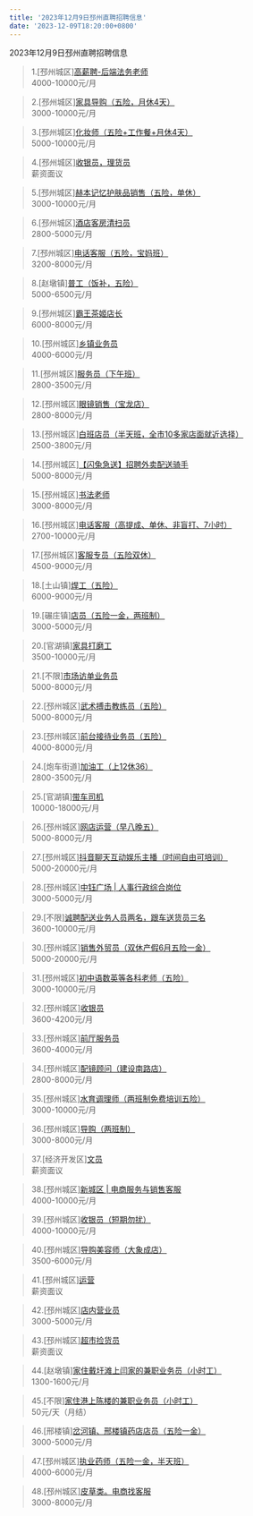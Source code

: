 ```yaml
---
title: '2023年12月9日邳州直聘招聘信息'
date: '2023-12-09T18:20:00+0800'
---
```

2023年12月9日邳州直聘招聘信息
<!--more-->
>1.[邳州城区][高薪聘-后端法务老师](https://www.pizhouzhipin.com/job/32288)<br>
>4000-10000元/月

>2.[邳州城区][家具导购（五险，月休4天）](https://www.pizhouzhipin.com/job/25448)<br>
>3000-10000元/月

>3.[邳州城区][化妆师（五险+工作餐+月休4天）](https://www.pizhouzhipin.com/job/17795)<br>
>5000-10000元/月

>4.[邳州城区][收银员，理货员](https://www.pizhouzhipin.com/job/32488)<br>
>薪资面议

>5.[邳州城区][赫本记忆护肤品销售（五险，单休）](https://www.pizhouzhipin.com/job/32361)<br>
>3000-10000元/月

>6.[邳州城区][酒店客房清扫员](https://www.pizhouzhipin.com/job/32047)<br>
>2800-5000元/月

>7.[邳州城区][电话客服（五险，宝妈班）](https://www.pizhouzhipin.com/job/31704)<br>
>3200-8000元/月

>8.[赵墩镇][普工（饭补，五险）](https://www.pizhouzhipin.com/job/32442)<br>
>5000-6500元/月

>9.[邳州城区][霸王茶姬店长](https://www.pizhouzhipin.com/job/31956)<br>
>6000-8000元/月

>10.[邳州城区][乡镇业务员](https://www.pizhouzhipin.com/job/14862)<br>
>4000-6000元/月

>11.[邳州城区][服务员（下午班）](https://www.pizhouzhipin.com/job/30725)<br>
>2800-3500元/月

>12.[邳州城区][眼镜销售（宝龙店）](https://www.pizhouzhipin.com/job/32163)<br>
>2800-8000元/月

>13.[邳州城区][白班店员（半天班，全市10多家店面就近选择）](https://www.pizhouzhipin.com/job/26173)<br>
>2500-3800元/月

>14.[邳州城区][【闪兔急送】招聘外卖配送骑手](https://www.pizhouzhipin.com/job/28302)<br>
>5000-8000元/月

>15.[邳州城区][书法老师](https://www.pizhouzhipin.com/job/31232)<br>
>3000-8000元/月

>16.[邳州城区][电话客服（高提成、单休、非盲打、7小时）](https://www.pizhouzhipin.com/job/31015)<br>
>2700-10000元/月

>17.[邳州城区][客服专员（五险双休）](https://www.pizhouzhipin.com/job/32185)<br>
>4500-9000元/月

>18.[土山镇][焊工（五险）](https://www.pizhouzhipin.com/job/23917)<br>
>6000-9000元/月

>19.[碾庄镇][店员（五险一金，两班制）](https://www.pizhouzhipin.com/job/32117)<br>
>3000-5000元/月

>20.[官湖镇][家具打磨工](https://www.pizhouzhipin.com/job/32450)<br>
>3500-10000元/月

>21.[不限][市场访单业务员](https://www.pizhouzhipin.com/job/32475)<br>
>5000-8000元/月

>22.[邳州城区][武术搏击教练员（五险）](https://www.pizhouzhipin.com/job/32486)<br>
>5000-8000元/月

>23.[邳州城区][前台接待业务员（五险）](https://www.pizhouzhipin.com/job/32487)<br>
>4000-8000元/月

>24.[炮车街道][加油工（上12休36）](https://www.pizhouzhipin.com/job/23120)<br>
>2800-3500元/月

>25.[官湖镇][带车司机](https://www.pizhouzhipin.com/job/31544)<br>
>10000-18000元/月

>26.[邳州城区][网店运营（早八晚五）](https://www.pizhouzhipin.com/job/27464)<br>
>5000-8000元/月

>27.[邳州城区][抖音聊天互动娱乐主播（时间自由可培训）](https://www.pizhouzhipin.com/job/26980)<br>
>5000-20000元/月

>28.[邳州城区][中钰广场 | 人事行政综合岗位](https://www.pizhouzhipin.com/job/31756)<br>
>3000-5000元/月

>29.[不限][诚聘配送业务人员两名，跟车送货员三名](https://www.pizhouzhipin.com/job/32446)<br>
>3600-10000元/月

>30.[邳州城区][销售外贸员（双休产假6月五险一金）](https://www.pizhouzhipin.com/job/9737)<br>
>5000-20000元/月

>31.[邳州城区][初中语数英等各科老师（五险）](https://www.pizhouzhipin.com/job/21719)<br>
>3000-10000元/月

>32.[邳州城区][收银员](https://www.pizhouzhipin.com/job/32145)<br>
>3600-4200元/月

>33.[邳州城区][前厅服务员](https://www.pizhouzhipin.com/job/32144)<br>
>3600-4000元/月

>34.[邳州城区][配镜顾问（建设南路店）](https://www.pizhouzhipin.com/job/16005)<br>
>2800-8000元/月

>35.[邳州城区][水育调理师（两班制免费培训五险）](https://www.pizhouzhipin.com/job/7647)<br>
>3000-10000元/月

>36.[邳州城区][导购（两班制）](https://www.pizhouzhipin.com/job/10361)<br>
>3000-8000元/月

>37.[经济开发区][文员](https://www.pizhouzhipin.com/job/32452)<br>
>薪资面议

>38.[邳州城区][新城区 | 电商服务与销售客服](https://www.pizhouzhipin.com/job/32455)<br>
>4000-10000元/月

>39.[邳州城区][收银员（短期勿扰）](https://www.pizhouzhipin.com/job/8728)<br>
>4000-10000元/月

>40.[邳州城区][导购美容师（大象成店）](https://www.pizhouzhipin.com/job/27592)<br>
>3500-6000元/月

>41.[邳州城区][运营](https://www.pizhouzhipin.com/job/32474)<br>
>薪资面议

>42.[邳州城区][店内营业员](https://www.pizhouzhipin.com/job/23237)<br>
>3000-5000元/月

>43.[邳州城区][超市捡货员](https://www.pizhouzhipin.com/job/31443)<br>
>薪资面议

>44.[赵墩镇][家住戴圩滩上闫家的兼职业务员（小时工）](https://www.pizhouzhipin.com/job/31657)<br>
>1300-1600元/月

>45.[不限][家住港上陈楼的兼职业务员（小时工）](https://www.pizhouzhipin.com/job/31190)<br>
>50元/天（月结）

>46.[邢楼镇][岔河镇、邢楼镇药店店员（五险一金）](https://www.pizhouzhipin.com/job/6820)<br>
>3000-5000元/月

>47.[邳州城区][执业药师（五险一金，半天班）](https://www.pizhouzhipin.com/job/29806)<br>
>4000-6000元/月

>48.[邳州城区][皮草类。电商找客服](https://www.pizhouzhipin.com/job/32472)<br>
>3000-8000元/月

